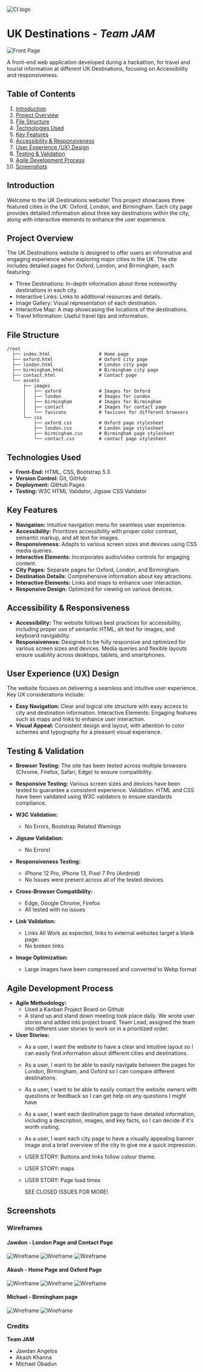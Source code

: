![CI logo](https://codeinstitute.s3.amazonaws.com/fullstack/ci_logo_small.png)

# UK Destinations - *Team JAM*

![Front Page](assets/images/README/indexpage.png)

A front-end web application developed during a hackathon, for travel and tourist information at different UK Destinations, focusing on Accessibility and responsiveness.

## Table of Contents

1. [Introduction](#introduction)
2. [Project Overview](#project-overview)
3. [File Structure](#file-structure)
4. [Technologies Used](#technologies-used)
5. [Key Features](#key-features)
6. [Accessibility & Responsiveness](#accessibility--responsiveness)
7. [User Experience (UX) Design](#user-experience-ux-design)
8. [Testing & Validation](#testing--validation)
9. [Agile Development Process](#agile-development-process)
10. [Screenshots](#screenshots)

## Introduction

Welcome to the UK Destinations website! This project showcases three featured cities in the UK: Oxford, London, and Birmingham. Each city page provides detailed information about three key destinations within the city, along with interactive elements to enhance the user experience.

## Project Overview

The UK Destinations website is designed to offer users an informative and engaging experience when exploring major cities in the UK. The site includes detailed pages for Oxford, London, and Birmingham, each featuring:

- Three Destinations: In-depth information about three noteworthy destinations in each city.
- Interactive Links: Links to additional resources and details.
- Image Gallery: Visual representation of each destination.
- Interactive Map: A map showcasing the locations of the destinations.
- Travel Information: Useful travel tips and information.

## File Structure

```
/root
  ├── index.html                  # Home page
  ├── oxford.html                 # Oxford city page
  ├── london.html                 # London city page
  ├── birmingham.html             # Birmingham city page
  ├── contact.html                # Contact page  
  └── assets
      ├── images
      │   ├── oxford              # Images for Oxford
      │   ├── london              # Images for London
      │   ├── birmingham          # Images for Birmingham
      │   ├── contact             # Images for contact page
      │   └── favicons            # favicons for different browsers
      └── css
          ├── oxford.css          # Oxford page stylesheet
          ├── london.css          # London page stylesheet
          ├── birmingham.css      # Birmingham page stylesheet
          └── contact.css         # contact page stylesheet
```

## Technologies Used

* **Front-End:** HTML, CSS, Bootstrap 5.3
* **Version Control:** Git, GitHub
* **Deployment:** GitHub Pages
* **Testing:** W3C HTML Validator, Jigsaw CSS Validator

## Key Features

* **Navigation:** Intuitive navigation menu for seamless user experience.
* **Accessibility:** Prioritizes accessibility with proper color contrast, semantic markup, and alt text for images.
* **Responsiveness:**  Adapts to various screen sizes and devices using CSS media queries.
* **Interactive Elements:** Incorporates audio/video controls for engaging content.
* **City Pages:** Separate pages for Oxford, London, and Birmingham.
* **Destination Details:** Comprehensive information about key attractions.
* **Interactive Elements:** Links and maps to enhance user interaction.
* **Responsive Design:** Optimized for viewing on various devices.

## Accessibility & Responsiveness

* **Accessibility:** The website follows best practices for accessibility, including proper use of semantic HTML, alt text for images, and keyboard navigability.
* **Responsiveness:** Designed to be fully responsive and optimized for various screen sizes and devices. Media queries and flexible layouts ensure usability across desktops, tablets, and smartphones.

## User Experience (UX) Design

The website focuses on delivering a seamless and intuitive user experience. Key UX considerations include:

* **Easy Navigation:** Clear and logical site structure with easy access to city and destination information.
Interactive Elements: Engaging features such as maps and links to enhance user interaction.
* **Visual Appeal:** Consistent design and layout, with attention to color schemes and typography for a pleasant visual experience.

## Testing & Validation

* **Browser Testing:** The site has been tested across multiple browsers (Chrome, Firefox, Safari, Edge) to ensure compatibility.
* **Responsive Testing:** Various screen sizes and devices have been tested to guarantee a consistent experience.
Validation: HTML and CSS have been validated using W3C validators to ensure standards compliance.

* **W3C Validation:**  
    * No Errors, Bootstrap Related Warnings
* **Jigsaw Validation:** 
    * No Errors!
* **Responsiveness Testing:**  
    * iPhone 12 Pro, iPhone 13, Pixel 7 Pro (Android)
    * No Issues were present across all of the tested devices.
* **Cross-Browser Compatibility:** 
    * Edge, Google Chrome, Firefox
    * All tested with no issues
* **Link Validation:** 
    * Links All Work as expected, links to external websites target a blank page.
    * No broken links
* **Image Optimization:** 
    * Large images have been compressed and converted to Webp format


## Agile Development Process

* **Agile Methodology:**
    * Used a Kanban Project Board on Github
    * A stand up and stand down meeting took place daily. We wrote user stories and added into project board. Team Lead, assigned the team into different user stories to work on in a prioritized order. 
* **User Stories:** 
    * As a user, I want the website to have a clear and intuitive layout so I can easily find information about different cities and destinations. 
    * As a user, I want to be able to easily navigate between the pages for London, Birmingham, and Oxford so I can compare different destinations.
    * As a user, I want to be able to easily contact the website owners with questions or feedback so I can get help on any questions I might have
    * As a user, I want each destination page to have detailed information, including a description, images, and key facts, so I can decide if it's worth visiting.
    * As a user, I want each city page to have a visually appealing banner image and a brief overview of the city to give me a quick impression.
    * USER STORY: Buttons and links follow colour theme.
    * USER STORY: maps
    * USER STORY: Page load times
 
      SEE CLOSED ISSUES FOR MORE!

## Screenshots

### **Wireframes**
 #### Jawdon - London Page and Contact Page
 ![Wireframe](assets/images/README/londonwireframe-mobile_720.png)
 ![Wireframe](assets/images/README/londonwireframe-desktop_720.png)
 ![Wireframe](assets/images/README/contactpage_720.png)

 #### Akash - Home Page and Oxford Page
 ![Wireframe](assets/images/README/wf-akash-sm.png)
 ![Wireframe](assets/images/README/wf-akash-lg-1.png)
 ![Wireframe](assets/images/README/wf-akash-lg-2.png)

 #### Michael - Birmingham page
 ![Wireframe](assets/images/README/mobile%20view.PNG)
 ![Wireframe](assets/images/README/desktop%20view.PNG)

### Credits

**Team JAM**
- Jawdan Angelos
- Akash Khanna
- Michael Obadun

